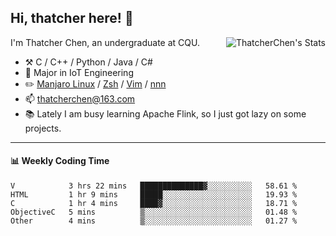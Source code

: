 ## Hi, thatcher here! :wave:

<img align="right" src="https://github-readme-stats.vercel.app/api?username=thatcherchen&title_color=333&text_color=777" alt="ThatcherChen's Stats" >

I'm Thatcher Chen, an undergraduate at CQU.

- :hammer_and_pick:  C / C++ / Python / Java / C# 
- :seedling:  Major in IoT Engineering
- :pencil2: [Manjaro Linux](https://github.com/manjaro) / [Zsh](https://github.com/zsh-users/zsh) / [Vim](https://github.com/vim/vim) / [nnn](https://github.com/jarun/nnn)
- :mailbox: thatcherchen@163.com
- :books: Lately I am busy learning Apache Flink, so I just got lazy on some projects.

---

#### :bar_chart: Weekly Coding Time

<!--START_SECTION:waka-->

```text
V            3 hrs 22 mins   ██████████████▓░░░░░░░░░░   58.61 %
HTML         1 hr 9 mins     █████░░░░░░░░░░░░░░░░░░░░   19.93 %
C            1 hr 4 mins     ████▓░░░░░░░░░░░░░░░░░░░░   18.71 %
ObjectiveC   5 mins          ▒░░░░░░░░░░░░░░░░░░░░░░░░   01.48 %
Other        4 mins          ▒░░░░░░░░░░░░░░░░░░░░░░░░   01.27 %
```

<!--END_SECTION:waka-->

